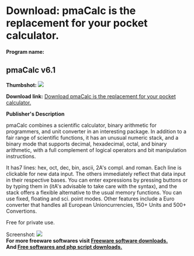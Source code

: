 # Download: pmaCalc is the replacement for your pocket calculator.

**Program name:**

## pmaCalc v6.1

  
**Thumbshot:** ![](http://www.freewarefiles.com/screenshot/pmacalc_md.gif)   
  
**Download link:** [Download pmaCalc is the replacement for your pocket calculator.](http://freesoftwares.boysofts.com/PmaCalc-V_program_12911.html)  
  


**Publisher's Description**  
  


pmaCalc combines a scientific calculator, binary arithmetic for programmers, and unit converter in an interesting package. In addition to a fair range of scientific functions, it has an unusual numeric stack, and a binary mode that supports decimal, hexadecimal, octal, and binary arithmetic, with a full complement of logical operators and bit manipulation instructions. 

It has7 lines: hex, oct, dec, bin, ascii, 2A's compl. and roman. Each line is clickable for new data input. The others immediately reflect that data input in their respective bases. You can enter expressions by pressing buttons or by typing them in (itA's advisable to take care with the syntax), and the stack offers a flexible alternative to the usual memory functions. You can use fixed, floating and sci. point modes. Other features include a Euro converter that handles all European Unioncurrencies, 150+ Units and 500+ Convertions.

Free for private use. 

  
  
Screenshot: ![](http://www.freewarefiles.com/screenshot/pmacalc.gif)   
**For more freeware softwares visit [Freeware software downloads.](http://freesoftwares.boysofts.com/)**   
**And [Free softwares and php script downloads.](http://www.boysofts.com/)**
